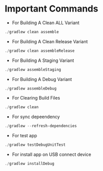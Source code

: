 # Important Commands

- For Building A Clean ALL Variant

```powershell
./gradlew clean assemble
```

- For Building A Clean Release Variant

```powershell
./gradlew clean assembleRelease
```

- For Building A Staging Variant

```powershell
./gradlew assembleStaging
```

- For Building A Debug Variant

```powershell
./gradlew assembleDebug
```

- For Clearing Build Files

```powershell
./gradlew clean
```

- For sync depeendency

```powershell
./gradlew --refresh-dependencies
```

- For test app

```powershell
./gradlew testDebugUnitTest
```

- For install app on USB connect device

```powershell
./gradlew installDebug
```
